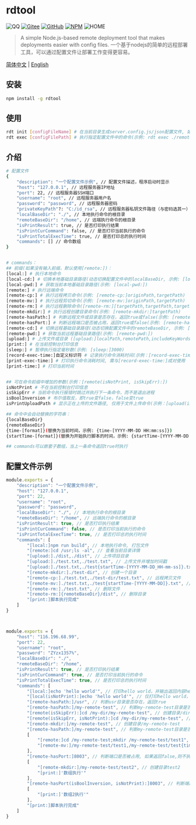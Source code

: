 
 # rdtool
 ![QQ](https://img.shields.io/badge/QQ-306863030-green.svg) [![Gitee](https://img.shields.io/badge/Gitee-roman_123-blue.svg)](https://gitee.com/roman_123/auto-remote-deployment-tool) [![GitHub](https://img.shields.io/badge/GitHub-roman_123-blue.svg)](https://github.com/qq306863030/auto-remote-deployment-tool) [![NPM](https://img.shields.io/badge/NPM-roman_123-blue.svg)](https://www.npmjs.com/package/auto-remote-deployment-tool) ![HOME](https://img.shields.io/badge/HOME-auto_remote_deployment_tool-blue)

> A simple Node.js-based remote deployment tool that makes deployments easier with config files.
> 一个基于nodejs的简单的远程部署工具，可以通过配置文件让部署工作变得更容易。

[简体中文](https://github.com/qq306863030/auto-remote-deployment-tool/blob/master/readme.md) | [English](https://github.com/qq306863030/auto-remote-deployment-tool/blob/master/readme.en.md)

## 安装
```bash
npm install -g rdtool
```

## 使用
```bash
rdt init [configFileName] # 在当前目录生成server.config.js/json配置文件, 如果host未配置, 则不连接远程服务器
rdt exec [configFilePath] # 执行指定配置文件中的命令(示例: rdt exec ./remote.config.json)或指定一个目录，自动在指定目录中查找server.config.json文件(示例: rdt exec ./src/),默认查找当前目录下的server.config.json文件
```

## 介绍
```bash
# 配置文件
{
    "description": "一个配置文件示例", // 配置文件描述，程序启动时显示
    "host": "127.0.0.1", // 远程服务器IP地址
    "port": 22, // 远程服务器SSH端口
    "username": "root", // 远程服务器用户名
    "password": "password", // 远程服务器密码
    "privateKeyPath"?: "C:/id_rsa", // 远程服务器私钥文件路径（与密码选其一）
    "localBaseDir": "./", // 本地执行命令的根目录
    "remoteBaseDir": "/home", // 远端执行命令的根目录
    "isPrintResult": true, // 是否打印执行结果
    "isPrintCurCommand": false, // 是否打印当前执行的命令
    "isPrintTotalExecTime": true, // 是否打印总的执行时间
    "commands": [] // 命令数组
}


# commands：
## 前缀(如果没有输入前缀，默认使用[remote:])：
[local:] # 执行本地命令
[local-cd:] # 切换本地基础目录路径(动态切换配置文件中的localBaseDir, 示例: [local-cd:]targetPath)
[local-pwd:] # 获取当前本地基础目录路径(示例: [local-pwd:])
[remote:] # 执行远端命令
[remote-cp:] # 执行远程拷贝命令(示例: [remote-cp:]originPath,targetPath)
[remote-mv:] # 执行远程剪切命令(示例: [remote-mv:]originPath,targetPath)
[remote-rm:] # 执行远程删除命令([remote-rm:][targetPath,targetPath,targetPath,targetPath...|targetPath/*], 示例1: [remote-rm:]./test1.txt,./test2.txt 示例2: [remote-rm:]./test/*)
[remote-mkdir:] # 执行远程创建目录命令(示例: [remote-mkdir:]targetPath)
[remote-hasPath:] # 判断远程文件或目录是否存在，返回true或false(示例: [remote-hasPath:]targetPath)
[remote-hasPort:] # 判断远程端口是否被占用，返回true或false(示例: [remote-hasPort:]8080)
[remote-cd:] # 切换远程基础目录路径(动态切换配置文件中的remoteBaseDir, 示例: [remote-cd:]targetPath)
[remote-pwd:] # 获取当前远程基础目录路径(示例: [remote-pwd:])
[upload:] # 上传文件或目录 ([upload:]localPath,remotePath,includeKeyWords,excludeKeyWords 示例1:[upload:]./dist,/{remoteBaseDir}/dist  示例2: [upload:]./dist,/{remoteBaseDir}/dist,[.js,.css,.html],[.tmp,.bak] 示例3: [upload(isPrintUploadPath):]./dist,/{remoteBaseDir}/dist,[],[.tmp,.bak])
[print:] # 在当前控制台打印信息
[sleep:] # 暂停执行指定毫秒数(示例: [sleep:]3000)
[record-exec-time:]自定义标识符 # 记录执行命令消耗时间(示例：[record-exec-time:]record1)
[print-exec-time:] # 打印执行命令消耗时间, 需与[record-exec-time:]成对使用
[print-time:] # 打印当前时间


## 可在命令前缀中增加的参数(示例：[remote(isNotPrint, isSkipErr):])
isNotPrint # 不在当前控制台打印信息
isSkipErr # 当前命令执行报错时跳过并执行下一条命令，而不是退出进程
isBoolInversion # 布尔值取反，即true变false，false变true
isPrintUploadPath # 显示正在上传的文件路径, 仅用于文件上传命令(示例：[upload(isPrintUploadPath):]./dist,./dist,[],[])

## 命令中会自动替换的字符串： 
{localBaseDir} 
{remoteBaseDir} 
{time-[format]}(替换为当前时间，示例: {time-[YYYY-MM-DD HH:mm:ss]}) 
{startTime-[format]}(替换为开始执行脚本的时间，示例: {startTime-[YYYY-MM-DD HH:mm:ss]})

## commands可以嵌套子数组，当上一条命令返回true时执行
```

## 配置文件示例
```js
module.exports = {
    "description": "一个配置文件示例",
    "host": "127.0.0.1",
    "port": 22,
    "username": "root",
    "password": "password",
    "localBaseDir": "./", // 本地执行命令的根目录
    "remoteBaseDir": "/home", // 远端执行命令的根目录
    "isPrintResult": true, // 是否打印执行结果
    "isPrintCurCommand": false, // 是否打印当前执行的命令
    "isPrintTotalExecTime": true, // 是否打印总的执行时间
    "commands": [
        "[local:]npm run build", // 本地执行命令, 打包文件
        "[remote:]cd /usr;ls -al", // 查看当前目录详情
        "[upload:]./dist,./dist", // 上传项目目录
        "[upload:]./test.txt,./test.txt", // 上传文件并增加时间戳
        "[upload:]./test.txt,./test{startTime-[YYYY-MM-DD_HH-mm-ss]}.txt", // 上传文件并增加时间戳
        "[remote-mkdir:]./test-dir", // 创建一个目录
        "[remote-cp:]./test.txt,./test-dir/test.txt", // 远程拷贝文件
        "[remote-mv:]./test.txt,./test{startTime-[YYYY-MM-DD]}.txt", // 重命名文件
        "[remote-rm:]./test.txt", // 删除文件
        "[remote-rm:]{remoteBaseDir}/dist", // 删除目录
        "[print:]脚本执行完成"
    ]
}



module.exports = {
    "host": "116.196.68.99",
    "port": 22,
    "username": "root",
    "password": "ZYzx1357%",
    "localBaseDir": "./",
    "remoteBaseDir": "/home",
    "isPrintResult": true, // 是否打印执行结果
    "isPrintCurCommand": true, // 是否打印当前执行的命令
    "isPrintTotalExecTime": true, // 是否打印总的执行时间
    "commands": [
		"[local:]echo 'hello world'", // 打印hello world，并输出返回内容hello world
		"[local(isNotPrint):]echo 'hello world'", // 仅打印hello world，不输出返回内容
		"[remote-hasPath:]/usr", // 判断usr目录是否存在，返回true
		"[remote-hasPath:]/my-remote-test", // 判断my-remote-test目录是否存在，返回false
		"[remote(isSkipErr):]cd /my-dir/my-remote-test", // 创建目录/dir/my-remote-test，由于路径不存在创建失败，isSkipErr跳过错误
		"[remote(isSkipErr, isNotPrint):]cd /my-dir/my-remote-test", // 创建目录/dir/my-remote-test，由于路径不存在创建失败，isSkipErr跳过错误, isNotPrint不打印报错信息
		"[remote-mkdir:]/my-remote-test", // 创建目录/my-remote-test
		"[remote-hasPath:]/my-remote-test", // 判断my-remote-test目录是否存在，返回true，执行以下数组的内容
		[
			"[remote:]cd /my-remote-test;mkdir /my-remote-test/test1", // 在目录my-remote-test中创建目录test1
			"[remote-mv:]/my-remote-test/test1,/my-remote-test/test{time-[YYYY-MM-DD]}" // 重命名test1
		],
		"[remote-hasPort:]8003", // 判断端口是否被占用, 如果返回false,则不执行以下数组的内容
		[
			"[remote-mkdir:]/my-remote-test/test2", // 创建目录test2
			"[print:]'数组执行'"
		],
		"[remote-hasPort(isBoolInversion, isNotPrint):]8003", // 判断端口是否被占用, 如果被占用，则返回true，通过设置isBoolInversion取反，最后返回false，数组不执行
		[
			"[print:]'数组2执行'"
		],
		"[print:]脚本执行完成"
    ]
}
```
